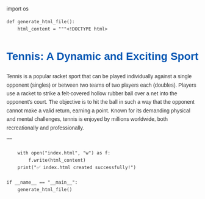 import os

    def generate_html_file():
        html_content = """<!DOCTYPE html>
<html lang="en">
<head>
    <meta charset="UTF-8">
    <meta name="viewport" content="width=device-width, initial-scale=1.0">
    <title>The World of Tennis</title>
    <style>
        body {
            font-family: Arial, sans-serif;
            margin: 20px;
            line-height: 1.6;
            color: #333;
        }
        h1 {
            color: #0056b3;
        }
        p {
            margin-bottom: 10px;
        }
    </style>
</head>
<body>
    <h1>Tennis: A Dynamic and Exciting Sport</h1>
    <p>Tennis is a popular racket sport that can be played individually against a single opponent (singles) or between two teams of two players each (doubles). Players use a racket to strike a felt-covered hollow rubber ball over a net into the opponent's court. The objective is to hit the ball in such a way that the opponent cannot make a valid return, earning a point. Known for its demanding physical and mental challenges, tennis is enjoyed by millions worldwide, both recreationally and professionally.</p>
</body>
</html>"""

        with open("index.html", "w") as f:
            f.write(html_content)
        print("✅ index.html created successfully!")

    if __name__ == "__main__":
        generate_html_file()